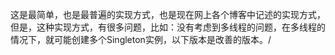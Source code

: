 这是最简单，也是最普遍的实现方式，也是现在网上各个博客中记述的实现方式，但是，这种实现方式，有很多问题，比如：没有考虑到多线程的问题，在多线程的情况下，就可能创建多个Singleton实例，以下版本是改善的版本。/
